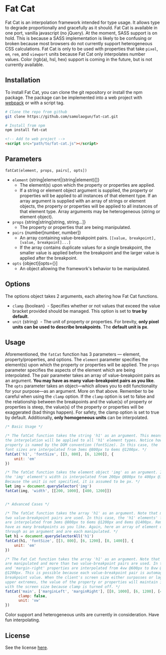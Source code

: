 # Fat Cat

Fat Cat is an interpolation framework intended for type usage. It allows type to degrade proportionally and gracefully as it should. Fat Cat is available in one port, vanilla javascript (no jQuery). At the moment, SASS support is on hold. This is because a SASS implementation is likely to be confusing or broken because most browsers do not currently support heterogeneous CSS calculations. Fat Cat is only to be used with properties that take `pixel`, `em`, `rem`, and `viewport` units because Fat Cat only interpolates number values. Color (rgb(a), hsl, hex) support is coming in the future, but is not currently available.

## Installation

To install Fat Cat, you can clone the git repository or install the npm package. The package can be implemented into a web project with [webpack](https://webpack.github.io/) or with a script tag.

```bash
# Clone the repo from github
git clone https://github.com/samolaogun/fat-cat.git
```

```bash
# Install from npm
npm install fat-cat
```

```html
<!-- Add to web project -->
<script src="path/to/fat-cat.js"></script>
```

## Parameters

`fatCat(element, props, pairs[, opts])`

- `element` {string|element|(string|element)[]}
  - The element(s) upon which the property or properties are applied.
  - If a string or element object argument is supplied, the property or properties will be applied to all instances of that element type. If an array argument is supplied with an array of strings or element objects, the property or properties will be applied to all instances of that element type. Array arguments may be heterogeneous (string or element object).
- `props` {string|string[string, string...]}
  - The property or properties that are being manipulated.
- `pairs` {number[number, number]}
  - An array containing value-breakpoint pairs. `[[value, breakpoint], [value, breakpoint]...]`
  - If the array contains duplicate values for a single breakpoint, the smaller value is applied before the breakpoint and the larger value is applied after the breakpoint.
- `opts` {object}[opts={}]
  - An object allowing the framework's behavior to be manipulated.

## Options

The options object takes 2 arguments, each altering how Fat Cat functions.

- `clamp` {boolean}
  - Specifies whether or not values that exceed the value bracket provided should be managed. This option is set to **true by default**.
- `unit` {string}
  - The unit of property or properties. For brevity, **only pixel units can be used to describe breakpoints**. The **default unit is px**.

## Usage

Aforementioned, the `fatCat` function has 3 parameters — element, property/properties, and options. The `element` parameter specifies the element(s) upon which the property or properties will be applied. The `props` parameter specifies the aspects of the element which are being interpolated. The pair parameter takes an array of value-breakpoint pairs as an argument. **You may have as many value-breakpoint pairs as you like**. The `opts` parameter takes an object—which allows you to edit functionality for your purpose—as an argument. More on that above. Remember to be careful when using the `clamp` option. If the `clamp` option is set to false and the relationship between the breakpoints and the value(s) of property or properties is steep, the value(s) of the property or properties will be exaggerated (bad things happen). For safety, the clamp option is set to true by default. Additionally, **only homogeneous units** can be interpolated.

```javascript
/* Basic Usage */

/* The fatCat function takes the string 'h1' as an argument. This means that 
the interpolation will be applied to all 'h1' element types. Notice how the CSS 
property is named by the DOM convention (fontSize). In this case, the 'h1' elements' 
font sizes are interpolated from 3ems @800px to 6ems @1200px. */
fatCat('h1', 'fontSize', [[3, 800], [6, 1200]], {
    unit: 'em'
})

/* The fatCat function takes the element object 'img' as an argument. In this case,
the 'img' element's width is interpolated from 200px @800px to 400px @1200px. 
Because the unit is not specified, it is assumed to be px. */
let img = document.querySelector('img')
fatCat(img, 'width', [[200, 1000], [400, 1200]])


/* Advanced Cases */

/* The fatCat function takes the array 'h1' as an argument. Note that more than 
two value-breakpoint pairs are used. In this case, the 'h1' elements' font sizes 
are interpolated from 3ems @800px to 6ems @1200px and 8ems @1400px. Remember, you can
have as many breakpoints as you like. Again, here an array of element objects are passed 
through as an argument and are each manipulated. */
let h1 = document.querySelectorAll('h1')
fatCat(h1, 'fontSize', [[3, 800], [6, 1200], [8, 1400]], {
    unit: 'em'
})

/* The Fat Cat function takes the array 'h1' as an argument. Note that multiple CSS properties 
are manipulated and more than two value-breakpoint pairs are used. In this case, the 'margin-left'
and 'margin-right' properties are interpolated from 4vw @600px to 8vw @1000px and back down to 6vw
@1200px. This is possible because each value-breakpoint pair is automagically sorted by its 
breakpoint value. When the client's screen size either surpasses or lags behind the lower or
upper extremes, the value of the property or properties will maintain its last relationship 
with the screen size because clamp is turned off. */
fatCat('main', ['marginLeft', 'marginRight'], [[8, 1000], [6, 1200], [4, 600]], {
      clamp: false,
      unit: 'vw'
})
```

Color support and heterogeneous units are currently in consideration. Have fun interpolating.

## License

See the license [here](https://github.com/samolaogun/fat-cat/blob/master/LICENSE).
